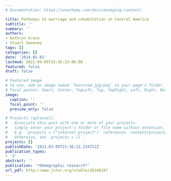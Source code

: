 ```yaml
---
# Documentation: https://wowchemy.com/docs/managing-content/

title: Pathways to marriage and cohabitation in Central America
subtitle: ''
summary: ''
authors:
- Kathryn Grace
- Stuart Sweeney
tags: []
categories: []
date: '2014-01-01'
lastmod: 2021-03-05T15:36:23-06:00
featured: false
draft: false

# Featured image
# To use, add an image named `featured.jpg/png` to your page's folder.
# Focal points: Smart, Center, TopLeft, Top, TopRight, Left, Right, BottomLeft, Bottom, BottomRight.
image:
  caption: ''
  focal_point: ''
  preview_only: false

# Projects (optional).
#   Associate this post with one or more of your projects.
#   Simply enter your project's folder or file name without extension.
#   E.g. `projects = ["internal-project"]` references `content/project/deep-learning/index.md`.
#   Otherwise, set `projects = []`.
projects: []
publishDate: '2021-03-05T21:36:23.134751Z'
publication_types:
- '2'
abstract: ''
publication: '*Demographic research*'
url_pdf: http://www.jstor.org/stable/26348197
---
```

